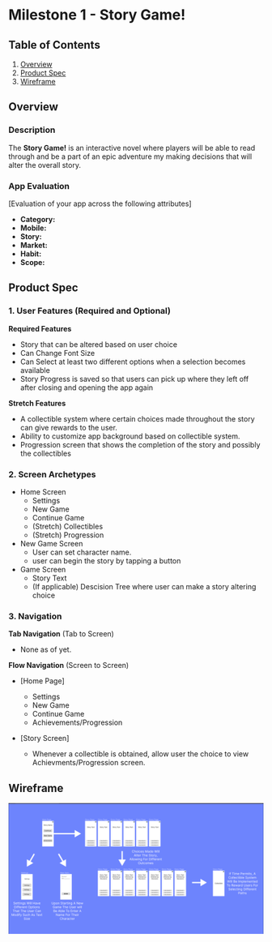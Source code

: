 # Milestone 1 - Story Game!

## Table of Contents

1. [Overview](#Overview)
2. [Product Spec](#Product-Spec)
3. [Wireframe](#Wireframe)

## Overview

### Description

The **Story Game!** is an interactive novel where players will be able to read through and be a part of an epic adventure my making decisions that will alter the overall story.

### App Evaluation

[Evaluation of your app across the following attributes]
- **Category:**
- **Mobile:**
- **Story:**
- **Market:**
- **Habit:**
- **Scope:**

## Product Spec

### 1. User Features (Required and Optional)

**Required Features**
* Story that can be altered based on user choice
* Can Change Font Size
* Can Select at least two different options when a selection becomes available
* Story Progress is saved so that users can pick up where they left off after closing and opening the app again

**Stretch Features**
* A collectible system where certain choices made throughout the story can give rewards to the user.
* Ability to customize app background based on collectible system.
* Progression screen that shows the completion of the story and possibly the collectibles


### 2. Screen Archetypes

- Home Screen
  - Settings
  - New Game
  - Continue Game
  - (Stretch) Collectibles
  - (Stretch) Progression
- New Game Screen
  - User can set character name.
  - user can begin the story by tapping a button
- Game Screen
  - Story Text
  - (If applicable) Descision Tree where user can make a story altering choice 

### 3. Navigation

**Tab Navigation** (Tab to Screen)
* None as of yet.

**Flow Navigation** (Screen to Screen)

- [Home Page]
  - Settings
  - New Game 
  - Continue Game
  - Achievements/Progression
 
- [Story Screen]
  - Whenever a collectible is obtained, allow user the choice to view Achievments/Progression screen.

## Wireframe
<img src="https://github.com/cclett2000/StoryGameApp/blob/master/vis_rep.png" width=1000>
